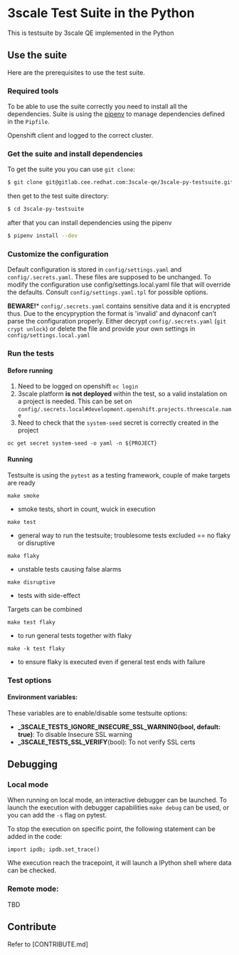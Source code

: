 # 3scale Test Suite in the Python

This is testsuite by 3scale QE implemented in the Python

## Use the suite
Here are the prerequisites to use the test suite.

### Required tools
To be able to use the suite correctly you need to install all the dependencies.
Suite is using the [pipenv](https://github.com/pypa/pipenv) to manage dependencies
defined in the `Pipfile`.

Openshift client and logged to the correct cluster.

### Get the suite and install dependencies

To get the suite you you can use `git clone`:
```bash
$ git clone git@gitlab.cee.redhat.com:3scale-qe/3scale-py-testsuite.git
```

then get to the test suite directory:
```bash
$ cd 3scale-py-testsuite
```

after that you can install dependencies using the pipenv
```bash
$ pipenv install --dev
```


### Customize the configuration

Default configuration is stored in ``config/settings.yaml`` and
``config/.secrets.yaml``. These files are supposed to be unchanged. To modify
the configuration use config/settings.local.yaml file that will override the
defaults. Consult ``config/settings.yaml.tpl`` for possible options.

**BEWARE!*** ``config/.secrets.yaml`` contains sensitive data and it is
encrypted thus. Due to the encypryption the format is 'invalid' and dynaconf
can't parse the configuration properly. Either decrypt ``config/.secrets.yaml``
(``git crypt unlock``) or delete the file and provide your own settings in
``config/settings.local.yaml``


### Run the tests

#### Before running

1) Need to be logged on openshift `oc login`
2) 3scale platform **is not deployed** within the test, so a valid instalation
on a project is needed. This can be set on
`config/.secrets.local#development.openshift.projects.threescale.name`
3) Need to check that the `system-seed` secret is correctly created in the
project
```
oc get secret system-seed -o yaml -n ${PROJECT}
```

#### Running
Testsuite is using the ``pytest`` as a testing framework, couple of make
targets are ready

`make smoke`
 - smoke tests, short in count, wuick in execution

`make test`
 - general way to run the testsuite; troublesome tests excluded == no flaky or disruptive

`make flaky`
 - unstable tests causing false alarms

`make disruptive`
 - tests with side-effect

Targets can be combined

`make test flaky`
 - to run general tests together with flaky

`make -k test flaky`
 - to ensure flaky is executed even if general test ends with failure

### Test options

#### Environment variables:

These variables are to enable/disable some testsuite options:

- **_3SCALE_TESTS_IGNORE_INSECURE_SSL_WARNING(bool, default: true)**: To disable Insecure SSL warning
- **_3SCALE_TESTS_SSL_VERIFY**(bool): To not verify SSL certs


## Debugging

### Local mode

When running on local mode, an interactive debugger can be launched. To launch
the execution with debugger capabilities `make debug` can be used, or you can
add the `-s` flag on pytest.

To stop the execution on specific point, the following statement can be added in
the code:

```
import ipdb; ipdb.set_trace()
```

Whe execution reach the tracepoint, it will launch a IPython shell where data
can be checked.


### Remote mode:
TBD

## Contribute
Refer to [CONTRIBUTE.md]

